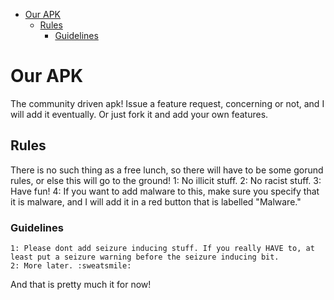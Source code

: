 - [Our APK](#our-apk)
  - [Rules](#rules)
    - [Guidelines](#guidelines)


# Our APK
 The community driven apk! Issue a feature request, concerning or not, and I will add it eventually. Or just fork it and add your own features.
 ## Rules
 There is no such thing as a free lunch, so there will have to be some gorund rules, or else this will go to the ground!
 1: No illicit stuff.
 2: No racist stuff.
 3: Have fun!
 4: If you want to add malware to this, make sure you specify that it is malware, and I will add it in a red button that is labelled "Malware."
 ### Guidelines
    1: Please dont add seizure inducing stuff. If you really HAVE to, at least put a seizure warning before the seizure inducing bit.
    2: More later. :sweatsmile:
And that is pretty much it for now! 